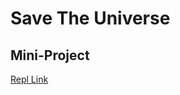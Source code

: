 # Save The Universe

## Mini-Project

[Repl Link](https://replit.com/@msoro/Save-The-Universe-Wk5-Mini-Project)
